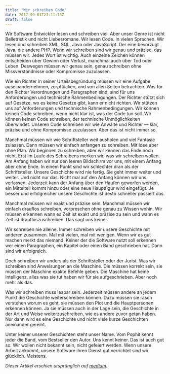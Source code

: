 ```yaml
---
title: "Wir schreiben Code"
date: 2017-09-01T23:11:13Z
draft: false
---
```


Wir Software Entwickler lesen und schreiben viel. Aber unser Genre ist nicht Belletristik und nicht Liebesromane. Wir lesen Code. In vielen Sprachen. Wir lesen und schreiben XML, SQL, Java oder JavaScript. Der eine bevorzugt Java, die andere PHP. Wenn wir schreiben sind wir genau und präzise, das müssen wir. Jedes Wort ist wichtig. Auch einzelne Zeichen können entscheiden über Gewinn oder Verlust, manchmal auch über Tod oder Leben. Deswegen müssen wir genau sein, genau schreiben ohne Missverständnisse oder Kompromisse zuzulassen.

Wie ein Richter in seiner Urteilsbegründung müssen wir eine Aufgabe auseinandernehmen, zerpflücken, und von allen Seiten betrachten. Was für den Richter Verordnungen und Paragraphen sind, sind für uns Anforderungen und technische Rahmenbedingungen. Der Richter stützt sich auf Gesetze, wo es keine Gesetze gibt, kann er nicht richten. Wir stützen uns auf Anforderungen und technische Rahmenbedingungen. Wir können keinen Code schreiben, wenn nicht klar ist, was der Code tun soll. Wir können keinen Code schreiben, der technische Unmöglichkeiten überwindet. Unseren Code schreiben wir wie Anwälte und Richter — klar, präzise und ohne Kompromisse zuzulassen. Aber das ist nicht immer so.

Manchmal müssen wir wie Schriftsteller weit ausholen und viel Fantasie zulassen. Dann müssen wir einfach anfangen zu schreiben. Mit Idee aber ohne Plan. Wir beginnen zu schreiben, aber wir kennen das Ende noch nicht. Erst im Laufe des Schreibens merken wir, was wir schreiben wollen. Am Anfang haben wir nur den leeren Bildschirm vor uns, mit einem Anfang aber ohne Ende. In einem Punkt sind wir schlechter dran als der Schriftsteller. Unsere Geschichte wird nie fertig. Sie geht immer weiter und weiter. Und nicht nur das. Nicht mal auf den Anfang können wir uns verlassen. Jederzeit kann der Anfang über den Haufen geworfen werden, ein Mittelteil kommt hinzu oder eine neue Hauptfigur wird eingefügt. Je besser und erfolgreicher unsere Geschichte ist desto schneller passiert das.

Manchmal müssen wir exakt und präzise sein. Manchmal müssen wir einfach drauflos schreiben, vorpreschen ohne genau zu Wissen wohin. Wir müssen erkennen wann es Zeit ist exakt und präzise zu sein und wann es Zeit ist draufloszuschreiben. Das sagt uns keiner.

Wir schreiben nie alleine. Immer schreiben wir unsere Geschichte mit anderen zusammen. Mal mit vielen, mal mit wenigen. Wenn wir es gut machen merkt das niemand. Keiner der die Software nutzt soll erkennen wer einen Paragraphen, ein Kapitel oder einen Band geschrieben hat. Dann sind wir erfolgreich.

Doch schreiben wir anders als der Schriftsteller oder der Jurist. Was wir schreiben sind Anweisungen an die Maschine. Die müssen korrekt sein, sie müssen der Maschine exakte Befehle geben. Die Maschine hat keine Intelligenz, alles was sie tut haben wir für sie aufgeschrieben. Aber noch mehr als das.

Was wir schreiben muss lesbar sein. Jederzeit müssen andere an jedem Punkt die Geschichte weiterschreiben können. Dazu müssen sie rasch verstehen worum es geht, sie müssen den Plot und die Hauptpersonen erkennen können. Ja sie müssen auch in der Lage sein, die Geschichte in der Art und Weise weiterzuschreiben, wie es andere zuvor getan haben. Nur dann wird es eine Geschichte und nicht viele kurze Geschichten aneinander gereiht.

Unter keiner unserer Geschichten steht unser Name. Vom Pophit kennt jeder die Band, vom Bestseller den Autor. Uns kennt keiner. Das ist auch gut so. Wir wollen nicht bekannt sein, nicht gefeiert werden. Wenn unsere Arbeit ankommt, unsere Software ihren Dienst gut verrichtet sind wir glücklich. Meistens.

*Dieser Artikel erschien ursprünglich auf [medium](https://medium.com/@remast/wir-schreiben-code-92bd11c5466d).*